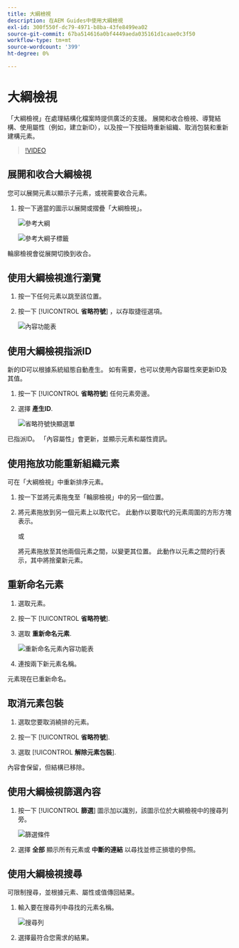 ```yaml
---
title: 大綱檢視
description: 在AEM Guides中使用大綱檢視
exl-id: 300f550f-dc79-4971-b8ba-43fe8499ea02
source-git-commit: 67ba514616a0bf4449aeda035161d1caae0c3f50
workflow-type: tm+mt
source-wordcount: '399'
ht-degree: 0%

---
```


# 大綱檢視

「大綱檢視」在處理結構化檔案時提供廣泛的支援。 展開和收合檢視、導覽結構、使用屬性（例如，建立新ID），以及按一下按鈕時重新組織、取消包裝和重新建構元素。

>[!VIDEO](https://video.tv.adobe.com/v/342767?quality=12&learn=on)

## 展開和收合大綱檢視

您可以展開元素以顯示子元素，或視需要收合元素。

1. 按一下適當的圖示以展開或摺疊「大綱檢視」。

   ![參考大綱](images/lesson-6/outline-collapsed-before.png)

   ![參考大綱子標籤](images/lesson-6/outline-expanded-after.png)

輪廓檢視會從展開切換到收合。

## 使用大綱檢視進行瀏覽

1. 按一下任何元素以跳至該位置。

1. 按一下 [!UICONTROL **省略符號**] ，以存取捷徑選項。

   ![內容功能表](images/lesson-6/shortcut-options.png)

## 使用大綱檢視指派ID

新的ID可以根據系統組態自動產生。 如有需要，也可以使用內容屬性來更新ID及其值。

1. 按一下 [!UICONTROL **省略符號**] 任何元素旁邊。

1. 選擇 **產生ID**.

   ![省略符號快顯選單](images/lesson-6/ellipsis-popup.png)

已指派ID。 「內容屬性」會更新，並顯示元素和屬性資訊。

## 使用拖放功能重新組織元素

可在「大綱檢視」中重新排序元素。

1. 按一下並將元素拖曳至「輪廓檢視」中的另一個位置。

1. 將元素拖放到另一個元素上以取代它。 此動作以要取代的元素周圍的方形方塊表示。

   或

   將元素拖放至其他兩個元素之間，以變更其位置。 此動作以元素之間的行表示，其中將捨棄新元素。

## 重新命名元素

1. 選取元素。

1. 按一下 [!UICONTROL **省略符號**].

1. 選取 **重新命名元素**.

   ![重新命名元素內容功能表](images/lesson-6/rename-before.png)

1. 連按兩下新元素名稱。

元素現在已重新命名。

## 取消元素包裝

1. 選取您要取消繞排的元素。

1. 按一下 [!UICONTROL **省略符號**].

1. 選取 [!UICONTROL **解除元素包裝**].

內容會保留，但結構已移除。

## 使用大綱檢視篩選內容

1. 按一下 [!UICONTROL **篩選**] 圖示加以識別，該圖示位於大綱檢視中的搜尋列旁。

   ![篩選條件](images/lesson-6/filter-icon.png)

1. 選擇 **全部** 顯示所有元素或 **中斷的連結** 以尋找並修正損壞的參照。

## 使用大綱檢視搜尋

可限制搜尋，並根據元素、屬性或值傳回結果。

1. 輸入要在搜尋列中尋找的元素名稱。

   ![搜尋列](images/lesson-6/search-bar.png)

1. 選擇最符合您需求的結果。
